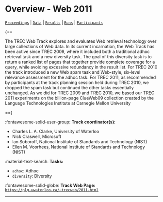 # Overview - Web 2011

[`Proceedings`](./proceedings.md) | [`Data`](./data.md) | [`Results`](./results.md) | [`Runs`](./runs.md) | [`Participants`](./participants.md)

{==

The TREC Web Track explores and evaluates Web retrieval technology over large collections of Web data. In its current incarnation, the Web Track has been active since TREC 2009, where it included both a traditional adhoc retrieval task and a new diversity task. The goal of this diversity task is to return a ranked list of pages that together provide complete coverage for a query, while avoiding excessive redundancy in the result list. For TREC 2010 the track introduced a new Web spam task and Web-style, six-level relevance assessment for the adhoc task. For TREC 2011, as recommended by participants at the track planning session held during TREC 2010, we dropped the spam task but continued the other tasks essentially unchanged. As we did for TREC 2009 and TREC 2010, we based our TREC 2011 experiments on the billion-page ClueWeb09 collection created by the Language Technologies Institute at Carnegie Mellon University

==}

:fontawesome-solid-user-group: **Track coordinator(s):**

- Charles L. A. Clarke, University of Waterloo 
- Nick Craswell, Microsoft 
- Ian Soboroff, National Institute of Standards and Technology (NIST) 
- Ellen M. Voorhees, National Institute of Standards and Technology (NIST) 

:material-text-search: **Tasks:**

- `adhoc`: Adhoc 
- `diversity`: Diversity 

:fontawesome-solid-globe: **Track Web Page:** [`https://plg.uwaterloo.ca/~trecweb/2011.html`](https://plg.uwaterloo.ca/~trecweb/2011.html) 

---


